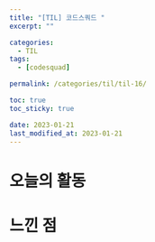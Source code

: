 ```yaml
---
title: "[TIL] 코드스쿼드 "
excerpt: ""

categories:
  - TIL
tags:
  - [codesquad]

permalink: /categories/til/til-16/

toc: true
toc_sticky: true

date: 2023-01-21
last_modified_at: 2023-01-21
---
```


# 오늘의 활동

# 느낀 점
